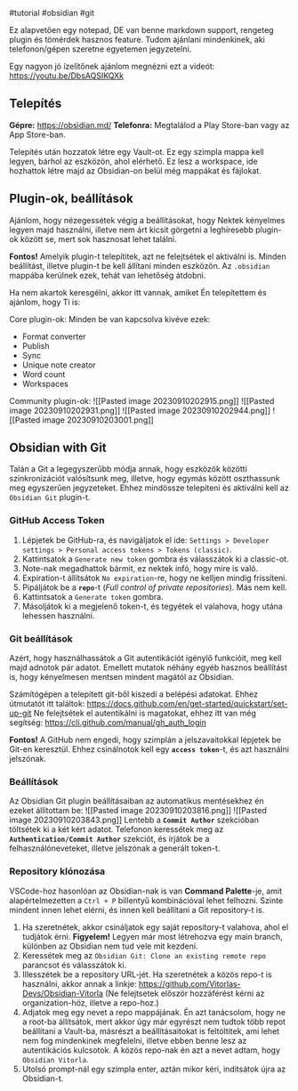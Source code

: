 #tutorial #obsidian #git

Ez alapvetően egy notepad, DE van benne markdown support, rengeteg plugin és tömérdek hasznos feature. Tudom ajánlani mindenkinek, aki telefonon/gépen szeretne egyetemen jegyzetelni.

Egy nagyon jó ízelítőnek ajánlom megnézni ezt a videót: <https://youtu.be/DbsAQSIKQXk>

## Telepítés
**Gépre:** <https://obsidian.md/>
**Telefonra:** Megtalálod a Play Store-ban vagy az App Store-ban.

Telepítés után hozzatok létre egy Vault-ot. Ez egy szimpla mappa kell legyen, bárhol az eszközön, ahol elérhető. Ez lesz a workspace, ide hozhattok létre majd az Obsidian-on belül még mappákat és fájlokat.

## Plugin-ok, beállítások
Ajánlom, hogy nézegessétek végig a beállításokat, hogy Nektek kényelmes legyen majd használni, illetve nem árt kicsit görgetni a leghíresebb plugin-ok között se, mert sok hasznosat lehet találni.

**Fontos!**
Amelyik plugin-t telepítitek, azt ne felejtsétek el aktiválni is.
Minden beállítást, illetve plugin-t be kell állítani minden eszközön. Az `.obsidian` mappába kerülnek ezek, tehát van lehetőség átdobni.

Ha nem akartok keresgélni, akkor itt vannak, amiket Én telepítettem és ajánlom, hogy Ti is:

Core plugin-ok: Minden be van kapcsolva kivéve ezek:
- Format converter
- Publish
- Sync
- Unique note creator
- Word count
- Workspaces

Community plugin-ok:
![[Pasted image 20230910202915.png]]
![[Pasted image 20230910202931.png]]
![[Pasted image 20230910202944.png]]
![[Pasted image 20230910203001.png]]

## Obsidian with Git
Talán a Git a legegyszerűbb módja annak, hogy eszközök közötti szinkronizációt valósítsunk meg, illetve, hogy egymás között oszthassunk meg egyszerűen jegyzeteket. Ehhez mindössze telepíteni és aktiválni kell az `Obsidian Git` plugin-t.

### GitHub Access Token
1. Lépjetek be GitHub-ra, és navigáljatok el ide: `Settings > Developer settings > Personal access tokens > Tokens (classic)`.
2. Kattintsatok a `Generate new token` gombra és válasszátok ki a classic-ot.
3. Note-nak megadhattok bármit, ez nektek infó, hogy mire is való.
4. Expiration-t állítsátok `No expiration`-re, hogy ne kelljen mindig frissíteni.
5. Pipáljátok be a **`repo`**-t (*Full control of private repositories*). Más nem kell.
6. Kattintsatok a `Generate token` gombra.
7. Másoljátok ki a megjelenő token-t, és tegyétek el valahova, hogy utána lehessen használni.

### Git beállítások
Azért, hogy használhassátok a Git autentikációt igénylő funkcióit, meg kell majd adnotok pár adatot. Emellett mutatok néhány egyéb hasznos beállítást is, hogy kényelmesen mentsen mindent magától az Obsidian.

Számítógépen a telepített git-ből kiszedi a belépési adatokat. Ehhez útmutatót itt találtok: <https://docs.github.com/en/get-started/quickstart/set-up-git>
Ne felejtsétek el autentikálni is magatokat, ehhez itt van még segítség: <https://cli.github.com/manual/gh_auth_login>

**Fontos!**
A GitHub nem engedi, hogy szimplán a jelszavaitokkal lépjetek be Git-en keresztül. Ehhez csinálnotok kell egy **`access token`**-t, és azt használni jelszónak.

### Beállítások
Az Obsidian Git plugin beállításaiban az automatikus mentésekhez én ezeket állítottam be:
![[Pasted image 20230910203816.png]]
![[Pasted image 20230910203843.png]]
Lentebb a **`Commit Author`** szekcióban töltsétek ki a két kért adatot.
Telefonon keressétek meg az **`Authentication/Commit Author`** szekciót, és írjátok be a felhasználóneveteket, illetve jelszónak a generált token-t.
### Repository klónozása
VSCode-hoz hasonlóan az Obsidian-nak is van **Command Palette**-je, amit alapértelmezetten a `Ctrl + P` billentyű kombinációval lehet felhozni. Szinte mindent innen lehet elérni, és innen kell beállítani a Git repository-t is.
1. Ha szeretnétek, akkor csináljatok egy saját repository-t valahova, ahol el tudjátok érni. **Figyelem!** Legyen már most létrehozva egy main branch, különben az Obsidian nem tud vele mit kezdeni.
2. Keressétek meg az `Obsidian Git: Clone an existing remote repo` parancsot és válasszátok ki.
3. Illesszétek be a repository URL-jét. Ha szeretnétek a közös repo-t is használni, akkor annak a linkje: <https://github.com/Vitorlas-Devs/Obsidian-Vitorla> (Ne felejtsetek először hozzáférést kérni az organization-höz, illetve a repo-hoz.)
4. Adjatok meg egy nevet a repo mappájának. Én azt tanácsolom, hogy ne a root-ba állítsátok, mert akkor úgy már egyrészt nem tudtok több repot beállítani a Vault-ba, másrészt a beállításaitokat is feltöltitek, ami lehet nem fog mindenkinek megfelelni, illetve ebben benne lesz az autentikációs kulcsotok. A közös repo-nak én azt a nevet adtam, hogy `Obsidian Vitorla`.
5. Utolsó prompt-nál egy szimpla enter, aztán mikor kéri, indítsátok újra az Obsidian-t.